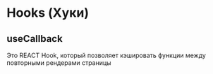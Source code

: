 # Hooks (Хуки)

## useCallback 
Это REACT Hook, который позволяет кэшировать функции между повторными рендерами страницы
```js

```